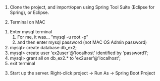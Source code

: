 1. Clone the project, and import/open using Spring Tool Suite (Eclipse for Spring), or Eclipse.

2. Terminal on MAC
1) Enter mysql terminal
	1) For me, it was... "mysql -u root -p"
	2) and then enter mysql password (not MAC OS Admin password)
2) mysql> create database db_ex2;
3) mysql> create user 'ex2user'@'localhost' identified by 'password1';
4) mysql> grant all on db_ex2.* to 'ex2user'@'localhost';
5) exit terminal

3. Start up the server.
	Right-click project -> Run As -> Spring Boot Project
	
